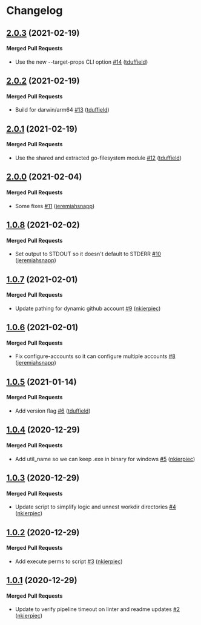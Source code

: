 # Changelog

<!-- latest_release 2.0.3 -->
## [2.0.3](https://github.com/chef/vault-util/tree/2.0.3) (2021-02-19)

#### Merged Pull Requests
- Use the new --target-props CLI option [#14](https://github.com/chef/vault-util/pull/14) ([tduffield](https://github.com/tduffield))
<!-- latest_release -->

## [2.0.2](https://github.com/chef/vault-util/tree/2.0.2) (2021-02-19)

#### Merged Pull Requests
- Build for darwin/arm64 [#13](https://github.com/chef/vault-util/pull/13) ([tduffield](https://github.com/tduffield))

## [2.0.1](https://github.com/chef/vault-util/tree/2.0.1) (2021-02-19)

#### Merged Pull Requests
- Use the shared and extracted go-filesystem module [#12](https://github.com/chef/vault-util/pull/12) ([tduffield](https://github.com/tduffield))

## [2.0.0](https://github.com/chef/vault-util/tree/2.0.0) (2021-02-04)

#### Merged Pull Requests
- Some fixes [#11](https://github.com/chef/vault-util/pull/11) ([jeremiahsnapp](https://github.com/jeremiahsnapp))

## [1.0.8](https://github.com/chef/vault-util/tree/1.0.8) (2021-02-02)

#### Merged Pull Requests
- Set output to STDOUT so it doesn&#39;t default to STDERR [#10](https://github.com/chef/vault-util/pull/10) ([jeremiahsnapp](https://github.com/jeremiahsnapp))

## [1.0.7](https://github.com/chef/vault-util/tree/1.0.7) (2021-02-01)

#### Merged Pull Requests
- Update pathing for dynamic github account [#9](https://github.com/chef/vault-util/pull/9) ([nkierpiec](https://github.com/nkierpiec))

## [1.0.6](https://github.com/chef/vault-util/tree/1.0.6) (2021-02-01)

#### Merged Pull Requests
- Fix configure-accounts so it can configure multiple accounts [#8](https://github.com/chef/vault-util/pull/8) ([jeremiahsnapp](https://github.com/jeremiahsnapp))

## [1.0.5](https://github.com/chef/vault-util/tree/1.0.5) (2021-01-14)

#### Merged Pull Requests
- Add version flag [#6](https://github.com/chef/vault-util/pull/6) ([tduffield](https://github.com/tduffield))

## [1.0.4](https://github.com/chef/vault-util/tree/1.0.4) (2020-12-29)

#### Merged Pull Requests
- Add util_name so we can keep .exe in binary for windows [#5](https://github.com/chef/vault-util/pull/5) ([nkierpiec](https://github.com/nkierpiec))

## [1.0.3](https://github.com/chef/vault-util/tree/1.0.3) (2020-12-29)

#### Merged Pull Requests
- Update script to simplify logic and unnest workdir directories [#4](https://github.com/chef/vault-util/pull/4) ([nkierpiec](https://github.com/nkierpiec))

## [1.0.2](https://github.com/chef/vault-util/tree/1.0.2) (2020-12-29)

#### Merged Pull Requests
- Add execute perms to script [#3](https://github.com/chef/vault-util/pull/3) ([nkierpiec](https://github.com/nkierpiec))

## [1.0.1](https://github.com/chef/vault-util/tree/1.0.1) (2020-12-29)

#### Merged Pull Requests
- Update to verify pipeline timeout on linter and readme updates [#2](https://github.com/chef/vault-util/pull/2) ([nkierpiec](https://github.com/nkierpiec))